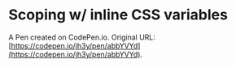 # Scoping w/ inline CSS variables

A Pen created on CodePen.io. Original URL: [https://codepen.io/jh3y/pen/abbYVYd](https://codepen.io/jh3y/pen/abbYVYd).


